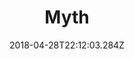 ---
path: "/myth"
date: "2018-04-28T22:12:03.284Z"
title: "Myth"
tags: ["Virtual Reality"]
thumbnail: "https://i.imgur.com/eEoggiG.gif"
cover: ""
embed: '<div style="padding:56.25% 0 0 0;position:relative;"><iframe src="https://player.vimeo.com/video/145578640?autoplay=0&title=0&byline=0&portrait=0" style="position:absolute;top:0;left:0;width:100%;height:100%;" frameborder="0" webkitallowfullscreen mozallowfullscreen allowfullscreen></iframe></div>'
about: "‘Myth’, is an interactive web virtual reality short film, featuring the song “Can I peacfuly Love” from Livyatanim’s debut album “After the Waters”. The film takes place in a dark surreal world, which aims to blur the lines between digital and natural imagery.

The film uses the composition’s notation, rhythms and melodies (MIDI), to control elements ranging from drums affecting the geometry to transitions between scenes. In effect, using this data transformed from being a musical composition language, to a visual directing language.

The experience can be watched on a wide range of platforms from desktop computers, mobile phones and VR headsets."
links: [['Full Experience', 'http://film.livyatanim.com'], ['Album', 'https://livyatanim.bandcamp.com'], ['Presskit', 'http://film.livyatanim.com/media/mediakit.zip']]
components: [['code', 'Javascript, GLSL'], ['software', 'Blender, e-on Vue, Adobe Photoshop, Autodesk Maya and Ableton Live, Web Audio API, Web MIDI API & WebVR API.'], ['3d', 'Three.js']]
credits: 'Developed with Yannis Gravezas, Tomer Rousso and Livyatanim'
press: [['Wired', 'https://www.wired.de/collection/life/10-virtual-reality-filme-die-man-gesehen-haben-muss'], ['Creators Project', 'https://creators.vice.com/en_us/article/ez5qva/float-through-a-virtual-world-of-hybrid-beings-in-myth'], ['We and the Color', 'https://weandthecolor.com/webgl-short-film-livyatanim-myth/62302'], ['prosthetic knowledge',http://prostheticknowledge.tumblr.com/post/133824524661/myth-interactive-web-music-video-for-livyatanim'], ['Z', 'http://z.ultranoir.com/en/articles/1282-livyatanim-myth-a-vr-film-by-or-fleisher.html'], ['Chrome Experiments', 'https://experiments.withgoogle.com/livyatanim-myth'], ['WorldFest- NASA Remi Award winner', '#'], ['UrbamMediaMakers Best Interactive Award Winner', '#'], ['The FWA – WOTD', '#'], ['CSS Awards – WOTD', '#'], ['Awwwards – Honorable Mention', '#']]
excerpt: "An audio reactive virtual reality short film."
---